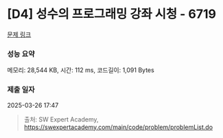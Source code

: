 # [D4] 성수의 프로그래밍 강좌 시청 - 6719 

[문제 링크](https://swexpertacademy.com/main/code/problem/problemDetail.do?contestProbId=AWd7sgDatsMDFAUh) 

### 성능 요약

메모리: 28,544 KB, 시간: 112 ms, 코드길이: 1,091 Bytes

### 제출 일자

2025-03-26 17:47



> 출처: SW Expert Academy, https://swexpertacademy.com/main/code/problem/problemList.do